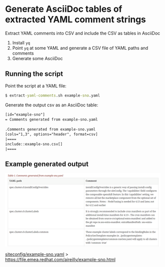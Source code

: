 # Generate AsciiDoc tables of extracted YAML comment strings

Extract YAML comments into CSV and include the CSV as tables in AsciiDoc

1. Install `yq`
2. Point `yq` at some YAML and generate a CSV file of YAML paths and comments
3. Generate some AsciiDoc

## Running the script

Point the script at a YAML file:

```cmd
$ extract-yaml-comments.sh example-sno.yaml
```

Generate the output csv as an AsciiDoc table:

```asciidoc
[id="example-sno"]
= Comments generated from example-sno.yaml

.Comments generated from example-sno.yaml
[cols="1,3", options="header", format=csv]
|====
include::example-sno.csv[]
|====
```

## Example generated output

![Example generated output](example.png)

[siteconfig/example-sno.yaml](https://github.com/openshift-kni/cnf-features-deploy/blob/release-4.13/ztp/gitops-subscriptions/argocd/example/siteconfig/example-sno.yaml) > https://file.emea.redhat.com/aireilly/example-sno.html